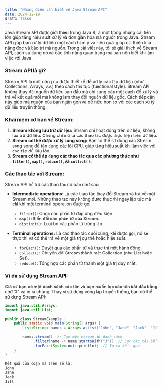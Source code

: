 ```yaml
---
title: "Những điều cần biết về Java Stream API"
date: 2024-12-19
draft: false
---
```


Java Stream API được giới thiệu trong Java 8, là một trong những cải tiến lớn giúp tăng hiệu suất xử lý và đơn giản hóa mã nguồn trong Java. Stream API giúp bạn xử lý dữ liệu một cách hàm ý và hiệu quả, giúp cải thiện khả năng đọc và bảo trì mã nguồn. Trong bài viết này, tôi sẽ giải thích về Stream API, cách sử dụng nó và các tính năng quan trọng mà bạn nên biết khi làm việc với Java.

### **Stream API là gì?**
Stream API là một công cụ được thiết kế để xử lý các tập dữ liệu (như Collections, Arrays, v.v.) theo cách thủ tục (functional style). Stream API không thay đổi nguồn dữ liệu ban đầu mà chỉ cung cấp một cách để xử lý và trả về kết quả mới mà không làm thay đổi nguồn dữ liệu gốc. Cách tiếp cận này giúp mã nguồn của bạn ngắn gọn và dễ hiểu hơn so với các cách xử lý dữ liệu truyền thống.

### **Khái niệm cơ bản về Stream:**
1. **Stream không lưu trữ dữ liệu:** Stream chỉ hoạt động trên dữ liệu, không lưu trữ dữ liệu. Chúng chỉ mô tả các thao tác được thực hiện trên dữ liệu.
2. **Stream có thể được xử lý song song:** Bạn có thể sử dụng các Stream song song để tận dụng các lõi CPU, giúp tăng hiệu suất khi làm việc với các tập dữ liệu lớn.
3. **Stream có thể áp dụng các thao tác qua các phương thức như `filter()`, `map()`, `reduce()`, và `collect()`.**

### **Các thao tác với Stream:**

Stream API hỗ trợ các thao tác cơ bản như sau:

- **Intermediate operations:** Là các thao tác thay đổi Stream và trả về một Stream mới. Những thao tác này không được thực thi ngay lập tức mà chỉ khi một terminal operation được gọi.
    - `filter()`: Chọn các phần tử đáp ứng điều kiện.
    - `map()`: Biến đổi các phần tử của Stream.
    - `distinct()`: Loại bỏ các phần tử trùng lặp.

- **Terminal operations:** Là các thao tác cuối cùng, khi được gọi, nó sẽ thực thi và có thể trả về một giá trị cụ thể hoặc hiệu suất.
    - `forEach()`: Duyệt qua các phần tử và thực thi một hành động.
    - `collect()`: Chuyển đổi Stream thành một Collection (như List hoặc Set).
    - `reduce()`: Tổng hợp các phần tử thành một giá trị duy nhất.

### **Ví dụ sử dụng Stream API:**
Giả sử bạn có một danh sách các tên và bạn muốn lọc các tên bắt đầu bằng chữ "J" và in ra chúng. Thay vì sử dụng vòng lặp truyền thống, bạn có thể sử dụng Stream API:

```java
import java.util.Arrays;
import java.util.List;

public class StreamExample {
    public static void main(String[] args) {
        List<String> names = Arrays.asList("John", "Jane", "Jack", "Jill");

        names.stream()  // Tạo một stream từ danh sách
             .filter(name -> name.startsWith("J"))  // Lọc các tên bắt đầu bằng "J"
             .forEach(System.out::println);  // In ra kết quả
    }
}

Kết quả của đoạn mã trên sẽ là:
John
Jane
Jack
Jill
```
